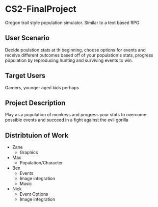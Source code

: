 # CS2-FinalProject
  Oregon trail style population simulator. Similar to a text based RPG 
## User Scenario
  Decide poulation stats at th beginning, choose options for events and receive different outcomes based off of your population's stats, progress population by reproducing hunting and surviving events to win.
## Target Users
  Gamers, younger aged kids perhaps
## Project Description
  Play as a population of monkeys and progress your stats to overcome possible events
  and succeed in a fight against the evil gorilla
## Distribtuion of Work
+ Zane
  - Graphics
+ Max
  - Population/Character
+ Ben
  - Events
  - Image integration
  - Music
+ Nick
  - Event Options
  - Image integration

